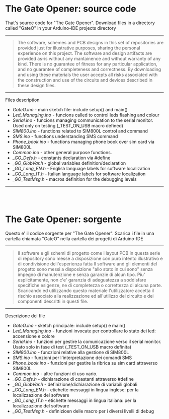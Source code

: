 # The Gate Opener: source code

That's source code for "The Gate Opener".
Download files in a directory called "GateO" in your Arduino-IDE projects directory

---
> The software, schemes and PCB designs in this set of repositories are provided just for 
> illustrative purposes, sharing the personal experience on this project. 
> The software and design artifacts are provided as-is without any mantainence and without
> warranty of any kind. There is no guarantee of fitness for any particular application, 
> and no guarantee of completeness and correctness. 
> By downloading and using these materials the user accepts all risks associated with the
> construction and use of the circuits and devices described in these design files.

---

Files description
  * *GateO.ino* - main sketch file: include setup() and main()<br>
  * *Led_Managing.ino* - funcions called to control leds flashing and colour<br>
  * *Serial.ino* - funcions managing communication to the serial monitor. Used only on testing (\_TEST_ON_USB macro defined)<br>
  * *SIM800.ino* - functions related to SIM800L control and command<br>
  * *SMS.ino* - functions understanding SMS command<br>
  * *Phone_book.ino* - functions managing phone book over sim card via SIM800L<br>
  * *Common.ino* - other general purpose functions.<br>
  * *\_GO_Defs.h* - constants declaration via \#define<br>
  * *\_GO_GlobVar.h* - global variables definition/declaration<br>
  * *\_GO_Lang_EN.h* - English language labels for software localization<br>
  * *\_GO_Lang_IT.h* - Italian language labels for software localization<br>
  * *\_GO_TestMsg.h* - macros definition for the debugging levels<br>

---

<br>
<br>

# The Gate Opener: sorgente

Questo e' il codice sorgente per "The Gate Opener".
Scarica i file in una cartella chiamata "GateO" nella cartella dei progetti di Arduino-IDE

---
> Il software e gli schemi di progetto come i layout PCB in questa serie di repository 
> sono messe a disposizione con puro intento illustrativo e di condivisione dell'esperienza fatta
> Il software and gli elementi del progetto sono messi a disposizione "allo stato in cui sono"
> senza impegno di manutenzione e senza garanzie di alcun tipo. Piu' esplicitamente, non c'e' garanzia di 
> adeguatezza a soddisfare specifiche esigenze, ne di completezza o correttezza di alcuna parte.
> Scaricando ed utilizzando questo materiale l'utilizzatore accetta il rischio associato alla
> realizzazione ed all'utilizzo del circuito e dei componenti descritti in questi file.

---

Descrizione dei file
  * *GateO.ino* - sketch principale: include setup() e main()<br>
  * *Led_Managing.ino* - funzioni invocate per controllare lo stato dei led: accensione e colore<br>
  * *Serial.ino* - funzioni per gestire la comunicazione verso il serial monitor. Usato solo in fase di test (\_TEST_ON_USB macro definita)<br>
  * *SIM800.ino* - funczioni relative alla gestione di SIM800L<br>
  * *SMS.ino* - funzioni per l'interpretazione dei comandi SMS<br>
  * *Phone_book.ino* - funzioni per gestire la ribrica su sim card attraverso SIM800L<br>
  * *Common.ino* - altre funzioni di uso vario.<br>
  * *\_GO_Defs.h* - dichiarazione di coastanti attraverso \#define<br>
  * *\_GO_GlobVar.h* - definizione/dichiarazione di variabili globali<br>
  * *\_GO_Lang_EN.h* - etichette messaggi in lingua inglese: per la localizzazione del software<br>
  * *\_GO_Lang_IT.h* - etichette messaggi in lingua italiana: per la localizzazione del software<br>
  * *\_GO_TestMsg.h* - definizioen delle macro per i diversi livelli di debug<br>

